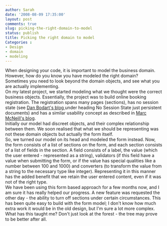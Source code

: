 ```yaml
---
author: Sarah
date: '2008-08-09 17:35:00'
layout: post
comments: true
slug: picking-the-right-domain-to-model
status: publish
title: Picking the right domain to model
Categories : 
- Design
- domain
- modeling
---
```


<div>When designing your code, it is important to model the business domain. However, how do you know you have modeled the right domain? Sometimes you need to look beyond the domain objects, and see what you are actually implementing.</div>
<div>On my latest project, we started modeling what we thought were the correct business objects. Essentially, the project was to build online booking registration. The registration spans many pages (sections), has no session state (see <a href="http://dan.bodar.com/2007/10/06/3/">Dan Bodart's blog </a>under heading No Session State just persistent documents) and has a similar usability concept as described in <a href="http://www.dancingmango.com/blog/2008/02/12/real-world-forms/">Marc McNeill's blog</a>.</div>
<div>Initially our model had discreet objects, and their complex relationship between them. We soon realised that what we should be representing was not these domain objects but actually the form itself.</div>
<div>So, we turned our model on its head and modeled the form instead. Now, the form consists of a list of sections on the form, and each section consists of a list of fields in the section. A field consists of a label, the value (which the user entered - represented as a string), validators (if this field have a value when submitting the form, or if the value has special qualities like a number between 100 and 1000) and converters (to transform the value from a string to the necessary type like integer). Representing it in this manner has the added benefit that we retain the user entered content, even if it was not of the right type.</div>
<div>We have been using this form based approach for a few months now, and I am sure it has really helped our progress. A new feature was requested the other day - the ability to turn off sections under certain circumstances. This has been quite easy to build with the form model; I don't know how much extra work it would be in the old design, but I'm sure a lot more complex.</div>
<div>What has this taught me? Don't just look at the forest - the tree may prove to be better after all.</div>